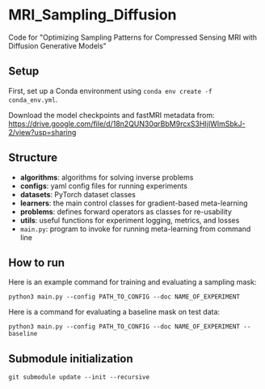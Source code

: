# MRI_Sampling_Diffusion
Code for "Optimizing Sampling Patterns for Compressed Sensing MRI with Diffusion Generative Models"

## Setup
First, set up a Conda environment using ```conda env create -f conda_env.yml```.

Download the model checkpoints and fastMRI metadata from: https://drive.google.com/file/d/18n2QUN30qrBbM9rcxS3HIjIWImSbkJ-2/view?usp=sharing

## Structure
- **algorithms**: algorithms for solving inverse problems
- **configs**: yaml config files for running experiments
- **datasets**: PyTorch dataset classes
- **learners**: the main control classes for gradient-based meta-learning
- **problems**: defines forward operators as classes for re-usability
- **utils**: useful functions for experiment logging, metrics, and losses
- ```main.py```: program to invoke for running meta-learning from command line

## How to run
Here is an example command for training and evaluating a sampling mask:

```python3 main.py --config PATH_TO_CONFIG --doc NAME_OF_EXPERIMENT```

Here is a command for evaluating a baseline mask on test data:

```python3 main.py --config PATH_TO_CONFIG --doc NAME_OF_EXPERIMENT --baseline```


## Submodule initialization
```
git submodule update --init --recursive
```
